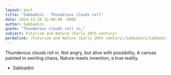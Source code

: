 ```yaml
---
layout: post
title: "Sabbadini - Thunderous clouds roll"
date: 2024-12-28 12:00:00 -0000
author: Sabbadini
quote: "Thunderous clouds roll in,"
subject: Futurism and Nature (Early 20th century)
permalink: /Futurism and Nature (Early 20th century)/Sabbadini/Sabbadini - Thunderous clouds roll
---
```


Thunderous clouds roll in,
Not angry, but alive with possibility,
A canvas painted in swirling chaos,
Nature meets invention, a true reality.

- Sabbadini
